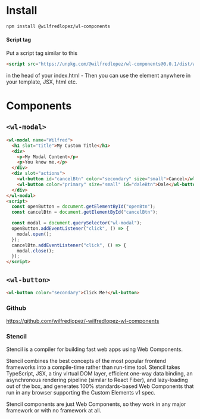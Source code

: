 # Install

```bash
npm install @wilfredlopez/wl-components
```

#### Script tag

Put a script tag similar to this

```html
<script src="https://unpkg.com/@wilfredlopez/wl-components@0.0.1/dist/wl-components.js"></script>
```

in the head of your index.html - Then you can use the element anywhere in
your template, JSX, html etc.

# Components

## `<wl-modal>`

```html
<wl-modal name="Wilfred">
  <h1 slot="title">My Custom Title</h1>
  <div>
    <p>My Modal Content</p>
    <p>You know me.</p>
  </div>
  <div slot="actions">
    <wl-button id="cancelBtn" color="secondary" size="small">Cancel</wl-button>
    <wl-button color="primary" size="small" id="daleBtn">Dale</wl-button>
  </div>
</wl-modal>
<script>
  const openButton = document.getElementById("openBtn");
  const cancelBtn = document.getElementById("cancelBtn");

  const modal = document.querySelector("wl-modal");
  openButton.addEventListener("click", () => {
    modal.open();
  });
  cancelBtn.addEventListener("click", () => {
    modal.close();
  });
</script>
```

## `<wl-button>`

```html
<wl-button color="secondary">Click Me!</wl-button>
```

### Github

https://github.com/wilfredlopez/-wilfredlopez-wl-components

### Stencil

Stencil is a compiler for building fast web apps using Web Components.

Stencil combines the best concepts of the most popular frontend frameworks into a compile-time rather than run-time tool. Stencil takes TypeScript, JSX, a tiny virtual DOM layer, efficient one-way data binding, an asynchronous rendering pipeline (similar to React Fiber), and lazy-loading out of the box, and generates 100% standards-based Web Components that run in any browser supporting the Custom Elements v1 spec.

Stencil components are just Web Components, so they work in any major framework or with no framework at all.

